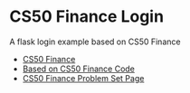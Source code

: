 # CS50 Finance Login
A flask login example based on CS50 Finance

* [CS50 Finance](https://finance.cs50.net/)
* [Based on CS50 Finance Code](https://cdn.cs50.net/2024/fall/psets/9/finance)
* [CS50 Finance Problem Set Page](https://cs50.harvard.edu/x/2025/psets/9/finance)
